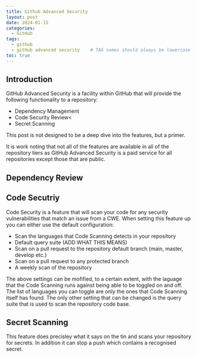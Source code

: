 ```yaml
---
title: Github Advanced Security
layout: post
date: 2024-01-15
categories:
  - GitHub
tags: 
  - github
  - gitHub advanced security    # TAG names should always be lowercase
toc: true
---
```


## Introduction

GitHub Advanced Security is a facility within GitHub that will provide the following functionality to a repository:

* Dependency Management
* Code Security Review<
* Secret Scanning
    
This post is not designed to be a deep dive into the features, but a primer.

It is work noting that not all of the features are available in all of the repository tiers as GitHub Advanced Security is a paid service for all repositories except those that are public.

## Dependency Review

## Code Secutriy 

Code Security is a feature that will scan your code for any security vulnerabilities that match an issue from a CWE. When setting this feature up you can either use the default configuration:

* Scan the languages that Code Scanning detects in your repository
* Default query suite (ADD WHAT THIS MEANS)
* Scan on a pull request to the repository default branch (main, master, develop etc.)
* Scan on a pull request to any protected branch
* A weekly scan of the repository

The above settings can be mofified, to a certain extent, with the laguage that the Code Scanning runs against being able to be toggled on and off. The list of languages you can toggle are only the ones that Code Scanning itself has found. The only other setting that can be changed is the query suite that is used to scan the repository code base.

## Secret Scanning

This feature does precisley what it says on the tin and scans your repository for secrets. In addition it can stop a push which contains a recognised secret. 
